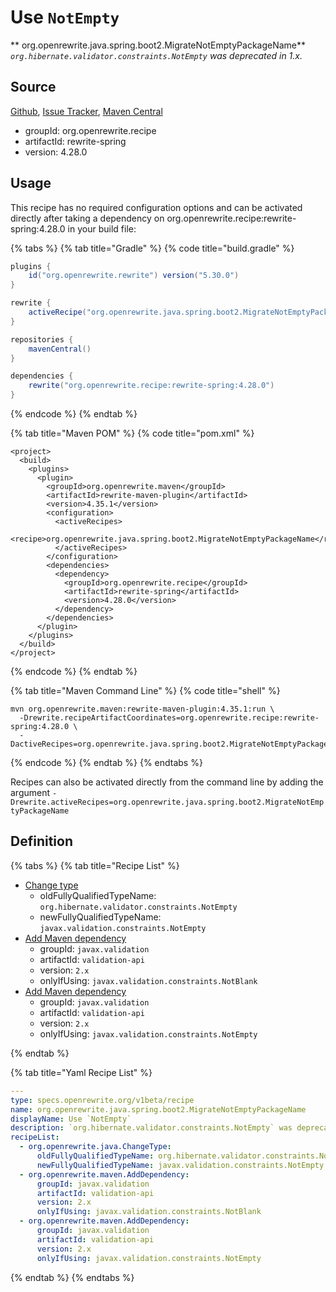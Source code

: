 # Use `NotEmpty`

** org.openrewrite.java.spring.boot2.MigrateNotEmptyPackageName**
_`org.hibernate.validator.constraints.NotEmpty` was deprecated in 1.x._

## Source

[Github](https://github.com/openrewrite/rewrite-spring), [Issue Tracker](https://github.com/openrewrite/rewrite-spring/issues), [Maven Central](https://search.maven.org/artifact/org.openrewrite.recipe/rewrite-spring/4.28.0/jar)

* groupId: org.openrewrite.recipe
* artifactId: rewrite-spring
* version: 4.28.0


## Usage

This recipe has no required configuration options and can be activated directly after taking a dependency on org.openrewrite.recipe:rewrite-spring:4.28.0 in your build file:

{% tabs %}
{% tab title="Gradle" %}
{% code title="build.gradle" %}
```groovy
plugins {
    id("org.openrewrite.rewrite") version("5.30.0")
}

rewrite {
    activeRecipe("org.openrewrite.java.spring.boot2.MigrateNotEmptyPackageName")
}

repositories {
    mavenCentral()
}

dependencies {
    rewrite("org.openrewrite.recipe:rewrite-spring:4.28.0")
}
```
{% endcode %}
{% endtab %}

{% tab title="Maven POM" %}
{% code title="pom.xml" %}
```markup
<project>
  <build>
    <plugins>
      <plugin>
        <groupId>org.openrewrite.maven</groupId>
        <artifactId>rewrite-maven-plugin</artifactId>
        <version>4.35.1</version>
        <configuration>
          <activeRecipes>
            <recipe>org.openrewrite.java.spring.boot2.MigrateNotEmptyPackageName</recipe>
          </activeRecipes>
        </configuration>
        <dependencies>
          <dependency>
            <groupId>org.openrewrite.recipe</groupId>
            <artifactId>rewrite-spring</artifactId>
            <version>4.28.0</version>
          </dependency>
        </dependencies>
      </plugin>
    </plugins>
  </build>
</project>
```
{% endcode %}
{% endtab %}

{% tab title="Maven Command Line" %}
{% code title="shell" %}
```shell
mvn org.openrewrite.maven:rewrite-maven-plugin:4.35.1:run \
  -Drewrite.recipeArtifactCoordinates=org.openrewrite.recipe:rewrite-spring:4.28.0 \
  -DactiveRecipes=org.openrewrite.java.spring.boot2.MigrateNotEmptyPackageName
```
{% endcode %}
{% endtab %}
{% endtabs %}

Recipes can also be activated directly from the command line by adding the argument `-Drewrite.activeRecipes=org.openrewrite.java.spring.boot2.MigrateNotEmptyPackageName`

## Definition

{% tabs %}
{% tab title="Recipe List" %}
* [Change type](../../../java/changetype.md)
  * oldFullyQualifiedTypeName: `org.hibernate.validator.constraints.NotEmpty`
  * newFullyQualifiedTypeName: `javax.validation.constraints.NotEmpty`
* [Add Maven dependency](../../../maven/adddependency.md)
  * groupId: `javax.validation`
  * artifactId: `validation-api`
  * version: `2.x`
  * onlyIfUsing: `javax.validation.constraints.NotBlank`
* [Add Maven dependency](../../../maven/adddependency.md)
  * groupId: `javax.validation`
  * artifactId: `validation-api`
  * version: `2.x`
  * onlyIfUsing: `javax.validation.constraints.NotEmpty`

{% endtab %}

{% tab title="Yaml Recipe List" %}
```yaml
---
type: specs.openrewrite.org/v1beta/recipe
name: org.openrewrite.java.spring.boot2.MigrateNotEmptyPackageName
displayName: Use `NotEmpty`
description: `org.hibernate.validator.constraints.NotEmpty` was deprecated in 1.x.
recipeList:
  - org.openrewrite.java.ChangeType:
      oldFullyQualifiedTypeName: org.hibernate.validator.constraints.NotEmpty
      newFullyQualifiedTypeName: javax.validation.constraints.NotEmpty
  - org.openrewrite.maven.AddDependency:
      groupId: javax.validation
      artifactId: validation-api
      version: 2.x
      onlyIfUsing: javax.validation.constraints.NotBlank
  - org.openrewrite.maven.AddDependency:
      groupId: javax.validation
      artifactId: validation-api
      version: 2.x
      onlyIfUsing: javax.validation.constraints.NotEmpty

```
{% endtab %}
{% endtabs %}
